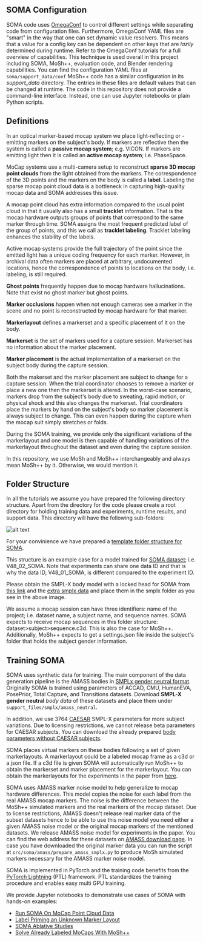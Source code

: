 ## SOMA Configuration
SOMA code uses [OmegaConf](https://omegaconf.readthedocs.io/en/2.1_branch/) to control different settings 
while separating code from configuration files. 
Furthermore, OmegaConf YAML files are "smart" in the way that one can set dynamic value resolvers.
This means that a value for a config key can be dependent on other keys that are *lazily* determined during runtime. 
Refer to the OmegaConf tutorials for a full overview of capabilities.
This technique is used overall in this project including SOMA, MoSh++, evaluation code, and Blender rendering capabilities. 
You can find the configuration YAML files at 
```` soma/support_data/conf ````
MoSh++ code has a similar configuration in its _support_data_ directory. 
The entries in these files are default values that can be changed at runtime. 
The code in this repository does not provide a command-line interface. 
Instead, one can use Jupyter notebooks or plain Python scripts.

## Definitions
In an optical marker-based mocap system we place light-reflecting or -emitting markers on the subject's body. 
If markers are reflective then the system is called a **passive mocap system**; e.g. VICON. 
If markers are emitting light then it is called an **active mocap system**; i.e. PhaseSpace.

MoCap systems use a multi-camera setup to reconstruct **sparse 3D mocap point clouds** from the light obtained from the markers.
The correspondence of the 3D points and the markers on the body is called a **label**. 
Labeling the sparse mocap point cloud data is a bottleneck in capturing high-quality mocap data and SOMA addresses this issue.

A mocap point cloud has extra information compared to the usual point cloud in that it usually also has a small **tracklet** information.
That is the mocap hardware outputs groups of points that correspond to the same marker through time. 
SOMA assigns the most frequent predicted label of the group of points, and this we call as **tracklet labeling**.
Tracklet labeling enhances the stability of the labels.

Active mocap systems provide the full trajectory of the point since the emitted light has a unique coding frequency for each marker.
However, in archival data often markers are placed at arbitrary, undocumented locations, 
hence the correspondence of points to locations on the body, i.e. labeling, is still required.

**Ghost points** frequently happen due to mocap hardware hallucinations. Note that exist no ghost marker but ghost points.

**Marker occlusions** happen when not enough cameras see a marker in the scene 
and no point is reconstructed by mocap hardware for that marker.

**Markerlayout** defines a markerset and a specific placement of it on the body. 

**Markerset** is the set of markers used for a capture session. Markerset has no information about the marker placement. 

**Marker placement** is the actual implementation of a markerset on the subject body during the capture session.

Both the makerset and the marker placement are subject to change for a capture session. 
When the trial coordinator chooses to remove a marker or place a new one then the markerset is altered.
In the worst-case scenario, markers drop from the subject's body due to sweating, rapid motion, or physical shock and this also changes the markerset.
Trial coordinators place the markers by hand on the subject's body so marker placement is always subject to change. 
This can even happen during the capture when the mocap suit simply stretches or folds.

During the SOMA training, we provide only the significant variations of the markerlayout and 
one model is then capable of handling variations of the markerlayout throughout the dataset and even during the capture session.

In this repository, we use MoSh and MoSh++ interchangeably and always mean MoSh++ by it. Otherwise, we would mention it.

## Folder Structure
In all the tutorials we assume you have prepared the following directory structure. 
Apart from the directory for the code please create a root directory for holding training data and experiments,
runtime results, and support data. This directory will have the following sub-folders:

![alt text](https://download.is.tue.mpg.de/soma/tutorials/soma_main_folder.png)

For your convinience we have prepared a 
[template folder structure for SOMA](https://download.is.tue.mpg.de/soma/tutorials/SOMA_FOLDER_TEMPLATE.tar.bz2).

This structure is an example case for a model trained for [SOMA dataset](https://soma.is.tue.mpg.de/download.php); i.e. V48_02_SOMA.
Note that experiments can share one data ID and that is why the data ID, V48_01_SOMA, is different compared to the experiment ID.

Please obtain the SMPL-X body model with a locked head for SOMA from [this link](https://smpl-x.is.tue.mpg.de/download.php) and the
[extra smplx data](https://download.is.tue.mpg.de/download.php?domain=soma&sfile=smplx/extra_smplx_data.tar.bz2) 
and place them in the smplx folder as you see in the above image.


We assume a mocap session can have three identifiers: name of the project; i.e. dataset name, a subject name, and sequence names.
SOMA expects to receive mocap sequences in this folder structure: dataset>subject>sequence.c3d.
This is also the case for MoSh++. Additionally, MoSh++ expects to get a settings.json file inside the subject's folder 
that holds the subject gender information.


## Training SOMA

SOMA uses synthetic data for training. The main component of the data generation pipeline is the AMASS bodies in 
[SMPLx gender neutral format](https://amass.is.tue.mpg.de/download.php).
Originally SOMA is trained using parameters of
ACCAD, CMU, HumanEVA, PosePrior, Total Capture, and Transitions datasets. 
Download **SMPL-X gender neutral** _body data_ of these datasets and place them under
```` support_files/smplx/amass_neutral ````.

In addition, we use 3764 [CAESAR](https://www.humanics-es.com/CAESARvol1.pdf) SMPL-X parameters for more subject variations.
Due to licensing restrictions, we cannot release beta parameters for CAESAR subjects.
You can download the already prepared
[body parameters without CAESAR subjects](https://download.is.tue.mpg.de/download.php?domain=soma&sfile=smplx/data/V48_01_HDM05_NoCAESAR.tar.bz2).

SOMA places virtual markers on these bodies following a set of given markerlayouts.
A markerlayout could be a labeled mocap frame as a c3d   or a json file. 
If a c3d file is given SOMA will automatically run MoSh++ to obtain the markerset and marker placement for the markerlayout.
You can obtain the markerlayouts for the experiments in the paper from [here](https://soma.is.tue.mpg.de/download.php). 

SOMA uses AMASS marker noise model to help generalize to mocap hardware differences.
This model copies the noise for each label from the real AMASS mocap markers. 
The noise is the difference between the MoSh++ simulated markers and the real markers of the mocap dataset.
Due to license restrictions, AMASS doesn't release real marker data of the subset datasets
hence to be able to use this noise model you need either a given AMASS noise model or the original mocap markers of the mentioned datasets.
We release AMASS noise model for experiments in the paper.
You can find the web address for these datasets on [AMASS download page](https://amass.is.tue.mpg.de/download.php). 
In case you have downloaded the original marker data you can run the script at
```` src/soma/amass/prepare_amass_smplx.py ````
to produce MoSh simulated markers necessary for the AMASS marker noise model.

SOMA is implemented in PyTorch and the training code benefits from the 
[PyTorch Lightning](https://www.pytorchlightning.ai/) (PTL) framework. 
PTL standardizes the training procedure and enables easy multi GPU training.

We provide Jupyter notebooks to demonstrate use cases of SOMA with hands-on examples:
- [Run SOMA On MoCap Point Cloud Data](src/tutorials/run_soma_on_soma_dataset.ipynb)
- [Label Priming an Unknown Marker Layout](src/tutorials/label_priming.ipynb)
- [SOMA Ablative Studies](src/tutorials/ablation_study.ipynb)
- [Solve Already Labeled MoCaps With MoSh++](src/tutorials/solve_labeled_mocap.ipynb)
